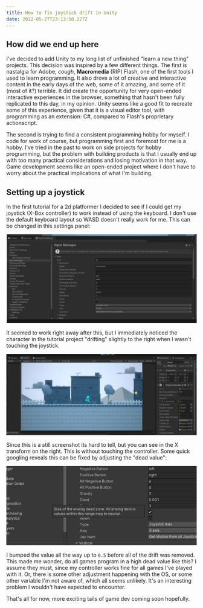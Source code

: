 ```yaml
---
title: How to fix joystick drift in Unity
date: 2022-05-27T23:13:50.227Z
---
```


## How did we end up here

I've decided to add Unity to my long list of unfinished "learn a new thing" projects. This decision was inspired by a few different things. The first is nastalgia for Adobe, _cough_, __Macromedia__ (RIP) Flash, one of the first tools I used to learn programming. It also drove a lot of creative and interactive content in the early days of the web, some of it amazing, and some of it (most of it?) terrible. It did create the opportunity for very open-ended interactive experiences in the browser, something that hasn't been fully replicated to this day, in my opinion. Unity seems like a good fit to recreate some of this experience, given that it is a visual editor tool, with programming as an extension: C#, compared to Flash's proprietary actionscript.

The second is trying to find a consistent programming hobby for myself. I code for work of course, but programming first and foremost for me is a hobby. I've tried in the past to work on side projects for hobby programming, but the problem with building products is that I usually end up with too many practical considerations and losing motivation in that way. Game development seems like an open-ended project where I don't have to worry about the practical implications of what I'm building.

## Setting up a joystick

In the first tutorial for a 2d platformer I decided to see if I could get my joystick (X-Box controller) to work instead of using the keyboard. I don't use the default keyboard layout so WASD doesn't really work for me. This can be changed in this settings panel:

![Unity editor horizontal axis](unity-editor-horizontal-axis.png)

It seemed to work right away after this, but I immediately noticed the character in the tutorial project "drifting" slightly to the right when I wasn't touching the joystick.

![Character drift](character-drift-x-transform.png)

Since this is a still screenshot its hard to tell, but you can see in the X transform on the right. This is without touching the controller. Some quick googling reveals this can be fixed by adjusting the "dead value":

![Screenshot of dead value input](dead-value-input.png)

I bumped the value all the way up to `0.5` before all of the drift was removed. This made me wonder, do all games program in a high dead value like this? I assume they must, since my controller works fine for all games I've played with it. Or, there is some other adjustment happening with the OS, or some other variable I'm not aware of, which all seems unlikely. It's an interesting problem I wouldn't have expected to encounter.

That's all for now, more exciting tails of game dev coming soon hopefully.
